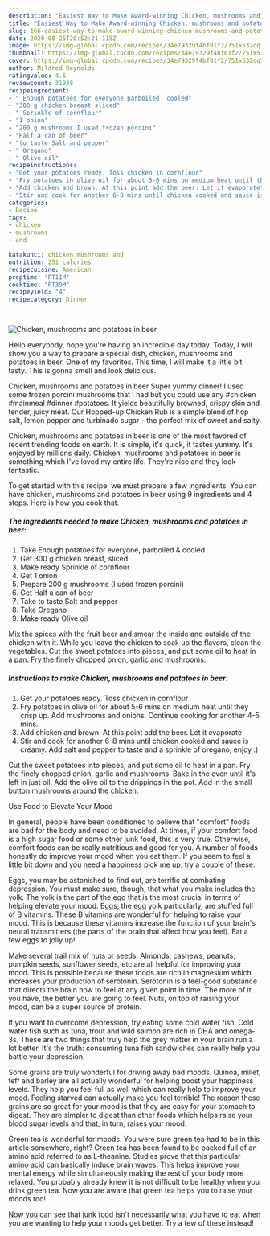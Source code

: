 ```yaml
---
description: "Easiest Way to Make Award-winning Chicken, mushrooms and potatoes in beer"
title: "Easiest Way to Make Award-winning Chicken, mushrooms and potatoes in beer"
slug: 166-easiest-way-to-make-award-winning-chicken-mushrooms-and-potatoes-in-beer
date: 2020-08-25T20:52:21.115Z
image: https://img-global.cpcdn.com/recipes/34e79329f4bf01f2/751x532cq70/chicken-mushrooms-and-potatoes-in-beer-recipe-main-photo.jpg
thumbnail: https://img-global.cpcdn.com/recipes/34e79329f4bf01f2/751x532cq70/chicken-mushrooms-and-potatoes-in-beer-recipe-main-photo.jpg
cover: https://img-global.cpcdn.com/recipes/34e79329f4bf01f2/751x532cq70/chicken-mushrooms-and-potatoes-in-beer-recipe-main-photo.jpg
author: Mildred Reynolds
ratingvalue: 4.6
reviewcount: 31938
recipeingredient:
- " Enough potatoes for everyone parboiled  cooled"
- "300 g chicken breast sliced"
- " Sprinkle of cornflour"
- "1 onion"
- "200 g mushrooms I used frozen porcini"
- "Half a can of beer"
- "to taste Salt and pepper"
- " Oregano"
- " Olive oil"
recipeinstructions:
- "Get your potatoes ready. Toss chicken in cornflour"
- "Fry potatoes in olive oil for about 5-6 mins on medium heat until they crisp up. Add mushrooms and onions. Continue cooking for another 4-5 mins."
- "Add chicken and brown. At this point add the beer. Let it evaporate"
- "Stir and cook for another 6-8 mins until chicken cooked and sauce is creamy. Add salt and pepper to taste and a sprinkle of oregano, enjoy :)"
categories:
- Recipe
tags:
- chicken
- mushrooms
- and

katakunci: chicken mushrooms and 
nutrition: 251 calories
recipecuisine: American
preptime: "PT11M"
cooktime: "PT39M"
recipeyield: "4"
recipecategory: Dinner

---
```



![Chicken, mushrooms and potatoes in beer](https://img-global.cpcdn.com/recipes/34e79329f4bf01f2/751x532cq70/chicken-mushrooms-and-potatoes-in-beer-recipe-main-photo.jpg)

Hello everybody, hope you're having an incredible day today. Today, I will show you a way to prepare a special dish, chicken, mushrooms and potatoes in beer. One of my favorites. This time, I will make it a little bit tasty. This is gonna smell and look delicious.

Chicken, mushrooms and potatoes in beer Super yummy dinner! I used some frozen porcini mushrooms that I had but you could use any #chicken #mainmeal #dinner #potatoes. It yields beautifully browned, crispy skin and tender, juicy meat. Our Hopped-up Chicken Rub is a simple blend of hop salt, lemon pepper and turbinado sugar - the perfect mix of sweet and salty.

Chicken, mushrooms and potatoes in beer is one of the most favored of recent trending foods on earth. It is simple, it's quick, it tastes yummy. It's enjoyed by millions daily. Chicken, mushrooms and potatoes in beer is something which I've loved my entire life. They're nice and they look fantastic.


To get started with this recipe, we must prepare a few ingredients. You can have chicken, mushrooms and potatoes in beer using 9 ingredients and 4 steps. Here is how you cook that.

<!--inarticleads1-->

##### The ingredients needed to make Chicken, mushrooms and potatoes in beer:

1. Take  Enough potatoes for everyone, parboiled &amp; cooled
1. Get 300 g chicken breast, sliced
1. Make ready  Sprinkle of cornflour
1. Get 1 onion
1. Prepare 200 g mushrooms (I used frozen porcini)
1. Get Half a can of beer
1. Take to taste Salt and pepper
1. Take  Oregano
1. Make ready  Olive oil


Mix the spices with the fruit beer and smear the inside and outside of the chicken with it. While you leave the chicken to soak up the flavors, clean the vegetables. Cut the sweet potatoes into pieces, and put some oil to heat in a pan. Fry the finely chopped onion, garlic and mushrooms. 

<!--inarticleads2-->

##### Instructions to make Chicken, mushrooms and potatoes in beer:

1. Get your potatoes ready. Toss chicken in cornflour
1. Fry potatoes in olive oil for about 5-6 mins on medium heat until they crisp up. Add mushrooms and onions. Continue cooking for another 4-5 mins.
1. Add chicken and brown. At this point add the beer. Let it evaporate
1. Stir and cook for another 6-8 mins until chicken cooked and sauce is creamy. Add salt and pepper to taste and a sprinkle of oregano, enjoy :)


Cut the sweet potatoes into pieces, and put some oil to heat in a pan. Fry the finely chopped onion, garlic and mushrooms. Bake in the oven until it&#39;s left in just oil. Add the olive oil to the drippings in the pot. Add in the small button mushrooms around the chicken. 

Use Food to Elevate Your Mood


In general, people have been conditioned to believe that "comfort" foods are bad for the body and need to be avoided. At times, if your comfort food is a high sugar food or some other junk food, this is very true. Otherwise, comfort foods can be really nutritious and good for you. A number of foods honestly do improve your mood when you eat them. If you seem to feel a little bit down and you need a happiness pick me up, try a couple of these.

Eggs, you may be astonished to find out, are terrific at combating depression. You must make sure, though, that what you make includes the yolk. The yolk is the part of the egg that is the most crucial in terms of helping elevate your mood. Eggs, the egg yolk particularly, are stuffed full of B vitamins. These B vitamins are wonderful for helping to raise your mood. This is because these vitamins increase the function of your brain's neural transmitters (the parts of the brain that affect how you feel). Eat a few eggs to jolly up!

Make several trail mix of nuts or seeds. Almonds, cashews, peanuts, pumpkin seeds, sunflower seeds, etc are all helpful for improving your mood. This is possible because these foods are rich in magnesium which increases your production of serotonin. Serotonin is a feel-good substance that directs the brain how to feel at any given point in time. The more of it you have, the better you are going to feel. Nuts, on top of raising your mood, can be a super source of protein.

If you want to overcome depression, try eating some cold water fish. Cold water fish such as tuna, trout and wild salmon are rich in DHA and omega-3s. These are two things that truly help the grey matter in your brain run a lot better. It's the truth: consuming tuna fish sandwiches can really help you battle your depression. 

Some grains are truly wonderful for driving away bad moods. Quinoa, millet, teff and barley are all actually wonderful for helping boost your happiness levels. They help you feel full as well which can really help to improve your mood. Feeling starved can actually make you feel terrible! The reason these grains are so great for your mood is that they are easy for your stomach to digest. They are simpler to digest than other foods which helps raise your blood sugar levels and that, in turn, raises your mood.

Green tea is wonderful for moods. You were sure green tea had to be in this article somewhere, right? Green tea has been found to be packed full of an amino acid referred to as L-theanine. Studies prove that this particular amino acid can basically induce brain waves. This helps improve your mental energy while simultaneously making the rest of your body more relaxed. You probably already knew it is not difficult to be healthy when you drink green tea. Now you are aware that green tea helps you to raise your moods too!

Now you can see that junk food isn't necessarily what you have to eat when you are wanting to help your moods get better. Try a few of these instead!

